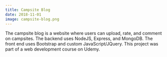 ```yaml
---
title: Campsite Blog
date: 2018-11-01
image: campsite-blog.png
---
```


<p>The campsite blog is a website where users can upload, rate, and comment on campsites. The backend uses NodeJS, Express, and MongoDB. The front end uses Bootstrap and custom JavaScript/JQuery. This project was part of a web development course on Udemy.</p>